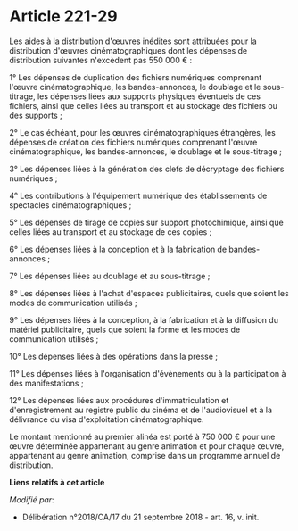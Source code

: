 # Article 221-29

Les aides à la distribution d'œuvres inédites sont attribuées pour la distribution d'œuvres cinématographiques dont les
dépenses de distribution suivantes n'excèdent pas 550 000 € :

1° Les dépenses de duplication des fichiers numériques comprenant l'œuvre cinématographique, les bandes-annonces, le doublage
et le sous-titrage, les dépenses liées aux supports physiques éventuels de ces fichiers, ainsi que celles liées au transport
et au stockage des fichiers ou des supports ;

2° Le cas échéant, pour les œuvres cinématographiques étrangères, les dépenses de création des fichiers numériques comprenant
l'œuvre cinématographique, les bandes-annonces, le doublage et le sous-titrage ;

3° Les dépenses liées à la génération des clefs de décryptage des fichiers numériques ;

4° Les contributions à l'équipement numérique des établissements de spectacles cinématographiques ;

5° Les dépenses de tirage de copies sur support photochimique, ainsi que celles liées au transport et au stockage de ces
copies ;

6° Les dépenses liées à la conception et à la fabrication de bandes-annonces ;

7° Les dépenses liées au doublage et au sous-titrage ;

8° Les dépenses liées à l'achat d'espaces publicitaires, quels que soient les modes de communication utilisés ;

9° Les dépenses liées à la conception, à la fabrication et à la diffusion du matériel publicitaire, quels que soient la forme
et les modes de communication utilisés ;

10° Les dépenses liées à des opérations dans la presse ;

11° Les dépenses liées à l'organisation d'évènements ou à la participation à des manifestations ;

12° Les dépenses liées aux procédures d'immatriculation et d'enregistrement au registre public du cinéma et de l'audiovisuel
et à la délivrance du visa d'exploitation cinématographique.

Le montant mentionné au premier alinéa est porté à 750 000 € pour une œuvre déterminée appartenant au genre animation et pour
chaque œuvre, appartenant au genre animation, comprise dans un programme annuel de distribution.

**Liens relatifs à cet article**

_Modifié par_:

  - Délibération n°2018/CA/17 du 21 septembre 2018 - art. 16, v. init.
